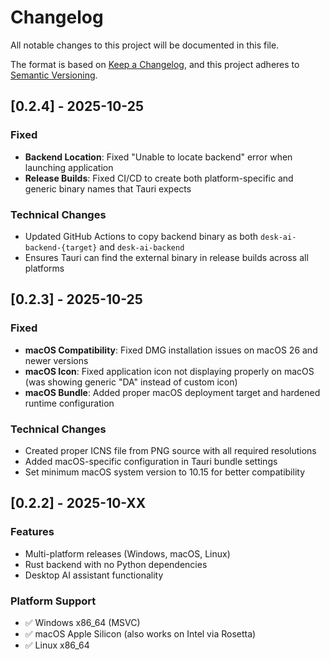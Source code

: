 # Changelog

All notable changes to this project will be documented in this file.

The format is based on [Keep a Changelog](https://keepachangelog.com/en/1.0.0/),
and this project adheres to [Semantic Versioning](https://semver.org/spec/v2.0.0.html).

## [0.2.4] - 2025-10-25

### Fixed
- **Backend Location**: Fixed "Unable to locate backend" error when launching application
- **Release Builds**: Fixed CI/CD to create both platform-specific and generic binary names that Tauri expects

### Technical Changes
- Updated GitHub Actions to copy backend binary as both `desk-ai-backend-{target}` and `desk-ai-backend`
- Ensures Tauri can find the external binary in release builds across all platforms

## [0.2.3] - 2025-10-25

### Fixed
- **macOS Compatibility**: Fixed DMG installation issues on macOS 26 and newer versions
- **macOS Icon**: Fixed application icon not displaying properly on macOS (was showing generic "DA" instead of custom icon)
- **macOS Bundle**: Added proper macOS deployment target and hardened runtime configuration

### Technical Changes
- Created proper ICNS file from PNG source with all required resolutions
- Added macOS-specific configuration in Tauri bundle settings
- Set minimum macOS system version to 10.15 for better compatibility

## [0.2.2] - 2025-10-XX

### Features
- Multi-platform releases (Windows, macOS, Linux)
- Rust backend with no Python dependencies
- Desktop AI assistant functionality

### Platform Support
- ✅ Windows x86_64 (MSVC)
- ✅ macOS Apple Silicon (also works on Intel via Rosetta)
- ✅ Linux x86_64